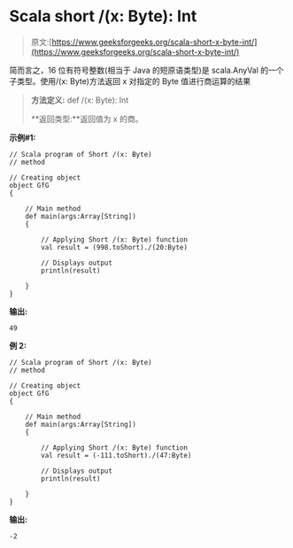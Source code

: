 # Scala short /(x: Byte): Int

> 原文:[https://www.geeksforgeeks.org/scala-short-x-byte-int/](https://www.geeksforgeeks.org/scala-short-x-byte-int/)

简而言之，16 位有符号整数(相当于 Java 的短原语类型)是 scala.AnyVal 的一个子类型。使用/(x: Byte)方法返回 x 对指定的 Byte 值进行商运算的结果

> **方法定义:** def /(x: Byte): Int
> 
> **返回类型:**返回值为 x 的商。

**示例#1:**

```
// Scala program of Short /(x: Byte) 
// method 

// Creating object 
object GfG 
{ 

    // Main method 
    def main(args:Array[String]) 
    { 

        // Applying Short /(x: Byte) function 
        val result = (998.toShort)./(20:Byte)

        // Displays output 
        println(result) 

    } 
} 
```

**输出:**

```
49

```

**例 2:**

```
// Scala program of Short /(x: Byte) 
// method 

// Creating object 
object GfG 
{ 

    // Main method 
    def main(args:Array[String]) 
    { 

        // Applying Short /(x: Byte) function 
        val result = (-111.toShort)./(47:Byte)

        // Displays output 
        println(result) 

    } 
} 
```

**输出:**

```
-2
```